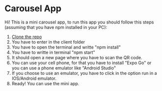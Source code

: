 # Carousel App

Hi! This is a mini carousel app, to run this app you should follow this steps (assuming that you have npm installed in your PC):
1. <a href=https://docs.github.com/en/github/creating-cloning-and-archiving-repositories/cloning-a-repository-from-github/cloning-a-repository target="_blank"/>Clone the repo<a>
2. You have to enter in the client folder
3. You have to open the terminal and writte "npm install"
4. You have to writte in terminal "npm start"
5. It should open a new page where you have to scan the QR code.
6. You can use your cell phone, for that you have to install "Expo Go" or you can use a phone emulator like "Android Studio"
7. If you choose to use an emulator, you have to click in the option run in a IOS/Android emulator.
8. Ready! You can use the mini app.
